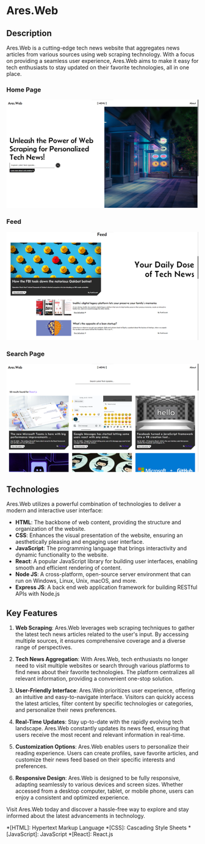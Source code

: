 # Ares.Web

## Description

Ares.Web is a cutting-edge tech news website that aggregates news articles from various sources using web scraping technology. With a focus on providing a seamless user experience, Ares.Web aims to make it easy for tech enthusiasts to stay updated on their favorite technologies, all in one place.

### Home Page
![Home Page](ares_web_home.webp)

### Feed
![Feed](ares_web_feed.webp)

### Search Page
![Search Page](ares_web_search.webp)

## Technologies

Ares.Web utilizes a powerful combination of technologies to deliver a modern and interactive user interface:

- **HTML**: The backbone of web content, providing the structure and organization of the website.
- **CSS**: Enhances the visual presentation of the website, ensuring an aesthetically pleasing and engaging user interface.
- **JavaScript**: The programming language that brings interactivity and dynamic functionality to the website.
- **React**: A popular JavaScript library for building user interfaces, enabling smooth and efficient rendering of content.
- **Node JS**: A cross-platform, open-source server environment that can run on Windows, Linux, Unix, macOS, and more.
- **Express JS**: A back end web application framework for building RESTful APIs with Node.js

## Key Features

1. **Web Scraping**: Ares.Web leverages web scraping techniques to gather the latest tech news articles related to the user's input. By accessing multiple sources, it ensures comprehensive coverage and a diverse range of perspectives.

2. **Tech News Aggregation**: With Ares.Web, tech enthusiasts no longer need to visit multiple websites or search through various platforms to find news about their favorite technologies. The platform centralizes all relevant information, providing a convenient one-stop solution.

3. **User-Friendly Interface**: Ares.Web prioritizes user experience, offering an intuitive and easy-to-navigate interface. Visitors can quickly access the latest articles, filter content by specific technologies or categories, and personalize their news preferences.

4. **Real-Time Updates**: Stay up-to-date with the rapidly evolving tech landscape. Ares.Web constantly updates its news feed, ensuring that users receive the most recent and relevant information in real-time.

5. **Customization Options**: Ares.Web enables users to personalize their reading experience. Users can create profiles, save favorite articles, and customize their news feed based on their specific interests and preferences.

6. **Responsive Design**: Ares.Web is designed to be fully responsive, adapting seamlessly to various devices and screen sizes. Whether accessed from a desktop computer, tablet, or mobile phone, users can enjoy a consistent and optimized experience.

Visit Ares.Web today and discover a hassle-free way to explore and stay informed about the latest advancements in technology.

*[HTML]: Hypertext Markup Language
*[CSS]: Cascading Style Sheets
*[JavaScript]: JavaScript
*[React]: React.js

